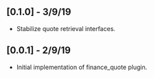 ## [0.1.0] - 3/9/19

*  Stabilize quote retrieval interfaces.

## [0.0.1] - 2/9/19

*  Initial implementation of finance_quote plugin.

